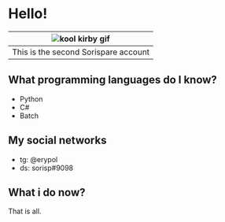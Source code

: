 # Hello!
|![kool kirby gif](https://c.tenor.com/Vhncg1XQRFAAAAAC/tenor.gif)|
--- |
|This is the second Sorispare account|
## What programming languages do I know?
- Python
- C#
- Batch
## My social networks
- tg: @erypol
- ds: sorisp#9098
## What i do now?


That is all.
